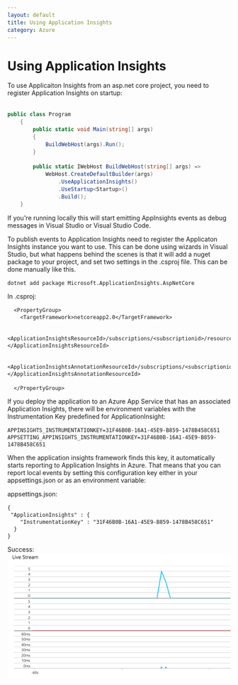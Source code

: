```yaml
---
layout: default
title: Using Application Insights
category: Azure
---
```

# Using Application Insights

To use Applicaiton Insights from an asp.net core project, you need to register Application Insights on startup: 
```csharp

public class Program
    {
        public static void Main(string[] args)
        {
            BuildWebHost(args).Run();
        }

        public static IWebHost BuildWebHost(string[] args) =>
            WebHost.CreateDefaultBuilder(args)
                .UseApplicationInsights()
                .UseStartup<Startup>()
                .Build();
    }
```

If you're running locally this will start emitting AppInsights events as debug messages in Visual Studio or Visual Studio Code.

To publish events to Application Insights need to register the Applicaton Insights instance you want to use. This can be done using wizards in Visual Studio, but what happens behind the scenes is that it will add a nuget package to your project, and set two settings in the .csproj file. This can be done manually like this.
```
dotnet add package Microsoft.ApplicationInsights.AspNetCore
```

In .csproj:
```
  <PropertyGroup>
    <TargetFramework>netcoreapp2.0</TargetFramework>
    
    <ApplicationInsightsResourceId>/subscriptions/<subscriptionid>/resourceGroups/<resourceGroupName>/providers/microsoft.insights/components/<AppInsightsName></ApplicationInsightsResourceId>
    
    <ApplicationInsightsAnnotationResourceId>/subscriptions/<subscriptionid>/resourceGroups/<resourceGroupName>/providers/microsoft.insights/components/<AppInsightsName></ApplicationInsightsAnnotationResourceId>    

  </PropertyGroup>
```


If you deploy the application to an Azure App Service that has an associated Application Insights, there will be environment variables with the Instrumentation Key predefined for  ApplicationInsight:

```
APPINSIGHTS_INSTRUMENTATIONKEY=31F46B0B-16A1-45E9-B859-1478B458C651
APPSETTING_APPINSIGHTS_INSTRUMENTATIONKEY=31F46B0B-16A1-45E9-B859-1478B458C651
```

When the application insights framework finds this key, it automatically starts reporting to Application Insights in Azure. That means that you can report local events by setting this configuration key either in your appsettings.json or as an environment variable:

appsettings.json:
```
{ 
 "ApplicationInsights" : {
    "InstrumentationKey" : "31F46B0B-16A1-45E9-B859-1478B458C651"
  }
}
``` 

Success:
![AI Live](/img/ai-live.png)
